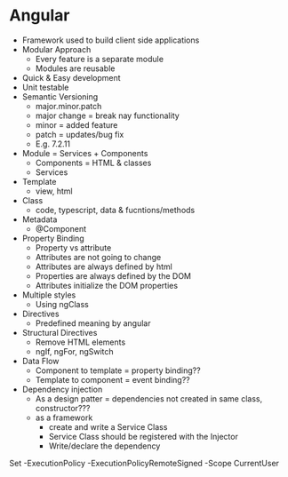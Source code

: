 # Angular
- Framework used to build client side applications
- Modular Approach
    - Every feature is a separate module
    - Modules are reusable
- Quick & Easy development
- Unit testable
- Semantic Versioning
    - major.minor.patch
    - major change = break nay functionality
    - minor = added feature
    - patch = updates/bug fix
    - E.g. 7.2.11
- Module = Services + Components
    - Components = HTML & classes
    - Services
- Template 
    - view, html
- Class
    - code, typescript, data & fucntions/methods
- Metadata
    - @Component
- Property Binding
    - Property vs attribute
    - Attributes are not going to change
    - Attributes are always defined by html
    - Properties are always defined by the DOM
    - Attributes initialize the DOM properties
- Multiple styles
    - Using ngClass
- Directives
    - Predefined meaning by angular
- Structural Directives
    - Remove HTML elements
    - ngIf, ngFor, ngSwitch
- Data Flow
    - Component to template = property binding??
    - Template to component = event binding??
- Dependency injection
    - As a design patter = dependencies not created in same class, constructor???
    - as a framework
        - create and write a Service Class
        - Service Class should be registered with the Injector
        - Write/declare the dependency



Set -ExecutionPolicy -ExecutionPolicyRemoteSigned -Scope CurrentUser
